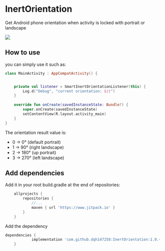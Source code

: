 # InertOrientation
Get Android phone orientation when activity is locked with portrait or landscape

[![](https://www.jitpack.io/v/dqh147258/InertOrientation.svg)](https://www.jitpack.io/#dqh147258/InertOrientation)


## How to use
you can simply use it such as:

```kotlin
class MainActivity : AppCompatActivity() {


    private val listener = SmartInertOrientationListener(this) {
        Log.d("Debug", "current orientation: $it")
    }
    
    override fun onCreate(savedInstanceState: Bundle?) {
        super.onCreate(savedInstanceState)
        setContentView(R.layout.activity_main)
    }
}
```


The orientation result value is:
- 0 -> 0° (default portrait)
- 1 -> 90° (right landscape)
- 2 -> 180° (up portrait)
- 3 -> 270° (left landscape)

## Add dependencies

Add it in your root build.gradle at the end of repositories:
```groovy
	allprojects {
		repositories {
			//...
			maven { url 'https://www.jitpack.io' }
		}
	}
```
Add the dependency
```groovy
dependencies {
	        implementation 'com.github.dqh147258:InertOrientation:1.0.+'
	}
```